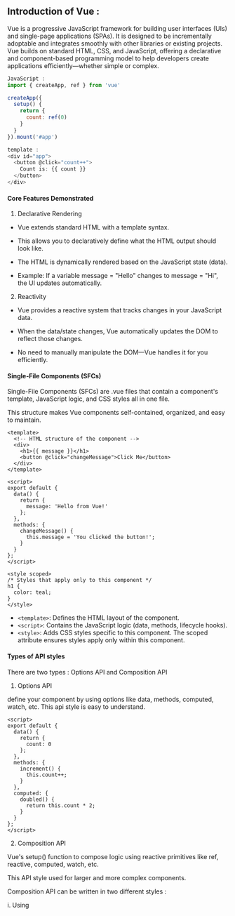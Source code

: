 ## Introduction of Vue :

Vue is a progressive JavaScript framework for building user interfaces (UIs) and single-page applications (SPAs). It is designed to be incrementally adoptable and integrates smoothly with other libraries or existing projects. Vue builds on standard HTML, CSS, and JavaScript, offering a declarative and component-based programming model to help developers create applications efficiently—whether simple or complex.

```js
JavaScript : 
import { createApp, ref } from 'vue'

createApp({
  setup() {
    return {
      count: ref(0)
    }
  }
}).mount('#app')

template : 
<div id="app">
  <button @click="count++">
    Count is: {{ count }}
  </button>
</div>

```

#### **Core Features Demonstrated**
1. Declarative Rendering
- Vue extends standard HTML with a template syntax.

- This allows you to declaratively define what the HTML output should look like.

- The HTML is dynamically rendered based on the JavaScript state (data).

- Example: If a variable message = "Hello" changes to message = "Hi", the UI updates automatically.

2. Reactivity
- Vue provides a reactive system that tracks changes in your JavaScript data.

- When the data/state changes, Vue automatically updates the DOM to reflect those changes.

- No need to manually manipulate the DOM—Vue handles it for you efficiently.

#### **Single-File Components (SFCs)**

Single-File Components (SFCs) are .vue files that contain a component's template, JavaScript logic, and CSS styles all in one file.

This structure makes Vue components self-contained, organized, and easy to maintain.

```
<template>
  <!-- HTML structure of the component -->
  <div>
    <h1>{{ message }}</h1>
    <button @click="changeMessage">Click Me</button>
  </div>
</template>

<script>
export default {
  data() {
    return {
      message: 'Hello from Vue!'
    };
  },
  methods: {
    changeMessage() {
      this.message = 'You clicked the button!';
    }
  }
};
</script>

<style scoped>
/* Styles that apply only to this component */
h1 {
  color: teal;
}
</style>
```

- `<template>`: Defines the HTML layout of the component. 
- `<script>`: Contains the JavaScript logic (data, methods, lifecycle hooks).
- `<style>`: Adds CSS styles specific to this component.
The scoped attribute ensures styles apply only within this component.

#### **Types of API styles**

There are two types : Options API and Composition API

1. Options API

define your component by using options like data, methods, computed, watch, etc. This api style is easy to understand.

```
<script>
export default {
  data() {
    return {
      count: 0
    };
  },
  methods: {
    increment() {
      this.count++;
    }
  },
  computed: {
    doubled() {
      return this.count * 2;
    }
  }
};
</script>
```

2. Composition API

Vue's setup() function to compose logic using reactive primitives like ref, reactive, computed, watch, etc.

This API style used for larger and more complex components.

Composition API can be written in two different styles : 

i. Using <script setup>

A compiler-enhanced syntax that makes Composition API more concise and readable.No need for export default or return from setup() — everything is automatically available in the template.

```
<script setup>
import { ref, computed } from 'vue';

const count = ref(0);
const increment = () => {
  count.value++;
};
const doubled = computed(() => count.value * 2);
</script>

<template>
  <div>
    <p>Count: {{ count }}</p>
    <p>Doubled: {{ doubled }}</p>
    <button @click="increment">Increase</button>
  </div>
</template>

```

ii. Using setup() function 

Standard way to define Composition API logic. Write a setup() function inside the export default block and return everything you want to expose to the template.

```
<script>
import { ref, computed } from 'vue';

export default {
  setup() {
    const count = ref(0);
    const increment = () => {
      count.value++;
    };
    const doubled = computed(() => count.value * 2);

    return {
      count,
      increment,
      doubled
    };
  }
};
</script>

<template>
  <p>Count: {{ count }}</p>
  <p>Doubled: {{ doubled }}</p>
  <button @click="increment">+1</button>
</template>
```

#### Options API and Composition API

| Feature            | Options API             | Composition API           |
|--------------------|--------------------------|----------------------------|
| Readability        | Easier for beginners     | More abstract, needs practice |
| Logic Organization | Scattered in options     | Grouped by feature         |
| TypeScript Support | Decent                   | Excellent                  |
| Code Reuse         | Mixins (less ideal)      | Composables (cleaner)      |
| Flexibility        | Less flexible            | Highly flexible            |

Note : 
- If you're just getting started, go with Options API.
- If you're building for the long run, learning and using the Composition API is totally worth it.

